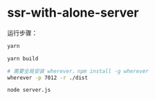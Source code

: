 # ssr-with-alone-server

运行步骤：

```bash
yarn

yarn build

# 需要全局安装 wherever，npm install -g wherever
wherever -p 7012 -r ./dist

node server.js
```
